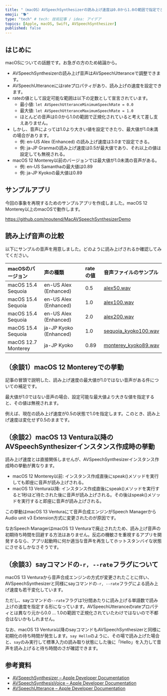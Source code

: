 ```yaml
---
title: "（macOS）AVSpeechSynthesizerの読み上げ速度は0.0から1.0の範囲で指定できるとは限らない"
emoji: "🐕"
type: "tech" # tech: 技術記事 / idea: アイデア
topics: [Apple, macOS, Swift, AVSpeechSynthesizer]
published: false
---
```

## はじめに

macOSについての話題です。お急ぎの方のため結論から。

- AVSpeechSynthesizerの読み上げ音声はAVSpeechUtteranceで調整できます。
- AVSpeechUtteranceにはrateプロパティがあり、読み上げの速度を設定できます。
- rateの値として設定可能な範囲は以下の定数として宣言されています。
    - 最小値: `let AVSpeechUtteranceMinimumSpeechRate = 0.0`
    - 最大値: `let AVSpeechUtteranceMaximumSpeechRate = 1.0`
    - ほとんどの音声は0.0から1.0の範囲で正規化されていると考えて差し支えありません。
- しかし、音声によっては1.0より大きい値を設定できたり、最大値が1.0未満の場合があります。
    - 例: en-US Alex (Enhanced) の読み上げ速度は3.0まで設定できる。
    - 例: ja-JP Granmaの読み上げ速度は0.5が最大値であり、それ以上の値は設定しても無視される。
- macOS 12 Monterey以前のバージョンでは最大値が1.0未満の音声がある。
    - 例: en-US Samanthaの最大値は0.89
    - 例: ja-JP Kyokoの最大値は0.89

## サンプルアプリ

今回の事象を再現するためのサンプルアプリを作成しました。macOS 12 Monterey以上のmacOSで動作します。

https://github.com/moutend/MacAVSpeechSynthesizerDemo

## 読み上げ音声の比較

以下にサンプルの音声を用意しました。どのように読み上げされるか確認してみてください。

| macOSのバージョン | 声の種類 | rateの値 | 音声ファイルのサンプル |
|:---|:---|:---|:---|
| macOS 15.4 Sequoia | en-US Alex (Enhanced) | 0.5 | [alex50.wav]() |
| macOS 15.4 Sequoia | en-US Alex (Enhanced) | 1.0 | [alex100.wav]() |
| macOS 15.4 Sequoia | en-US Alex (Enhanced) | 2.0 | [alex200.wav]() |
| macOS 15.4 Sequoia | ja-JP Kyoko (Enhanced) | 1.0 | [sequoia_kyoko100.wav]() |
| macOS 12.7 Monterey | ja-JP Kyoko | 0.89 | [monterey_kyoko89.wav]() |

## （余談1）macOS 12 Montereyでの挙動

記事の冒頭で説明した、読み上げ速度の最大値が1.0ではない音声がある件についての補足です。

最大値が1.0ではない音声の場合、設定可能な最大値より大きな値を指定すると、その値は無視されます。

例えば、現在の読み上げ速度が0.5の状態で1.0を指定します。このとき、読み上げ速度は変化せず0.5のままです。

## （余談2）macOS 13 Ventura以降のAVSpeechSynthesizerインスタンス作成時の挙動

読み上げ速度とは直接関係しませんが、AVSpeechSynthesizerインスタンス作成時の挙動が異なります。

- macOS 12 Monterey以前: インスタンス作成直後にspeak()メソッドを実行しても即座に音声が読み上げされる。
- macOS 13 Ventura以降: インスタンス作成直後にspeak()メソッドを実行すると1秒ほど待たされた後に音声が読み上げされる。その後はspeak()メソッドを実行すると即座に音声が読み上げされる。

この挙動はmacOS 13 Venturaにて音声合成エンジンがSpeech ManagerからAudio unit v3 Extension方式に変更されたのが原因です。

なおSpeech ManagerはmacOS 13 Venturaで廃止されたため、読み上げ音声の初期待ち時間を回避する方法はありません。反応の機敏さを重視するアプリを開発するなら、アプリ起動時に何か適当な音声を再生してホットスタンバイな状態にさせるしかなさそうです。

## （余談3）sayコマンドの`-r, --rate`フラグについて

macOS 13 Venturaから音声合成エンジンの方式が変更されたことに伴い、AVSpeechSynthesizerと同様にsayコマンドの`-r, --rate`フラグによる読み上げ速度も若干変化しています。

ただし、sayコマンドの`--rate`フラグは1分間あたりに読み上げる単語数で読み上げの速度を指定する形になっています。AVSpeechUtteranceのrateプロパティとは異なり元から0.0 ... 1.0の範囲で正規化されていたわけではないので不都合はないかもしれません。

なお、macOS 13 Ventura以降のsayコマンドもAVSpeechSynthesizerと同様に初期化の待ち時間が発生します。`say Hello`のように、その場で読み上げた場合と、`say`のみ実行して標準入力の読み取り状態にした後に「Hello」を入力して音声を読み上げると待ち時間のさが確認できます。

## 参考資料

- [AVSpeechSynthesizer – Apple Developer Documentation](https://developer.apple.com/documentation/avfaudio/avspeechsynthesizer/)
- [AVSpeechSynthesisVoice – Apple Developer Documentation](https://developer.apple.com/documentation/avfaudio/avspeechsynthesisvoice)
- [AVSpeechUtterance – Apple Developer Documentation](https://developer.apple.com/documentation/avfaudio/avspeechutterance)
